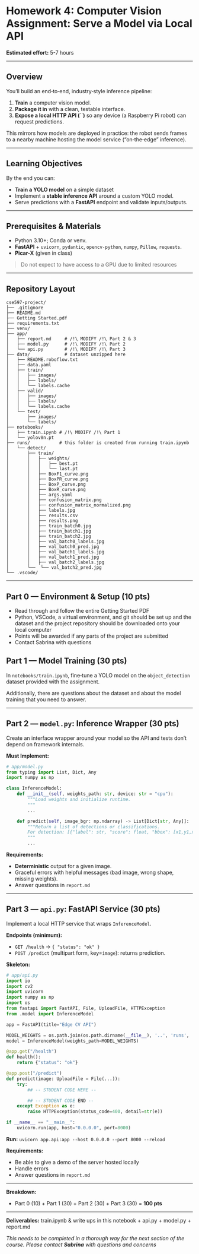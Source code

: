 # Homework 4: Computer Vision Assignment: Serve a Model via Local API 


**Estimated effort:** 5-7 hours

---

## Overview

You’ll build an end‑to‑end, industry‑style inference pipeline:

1. **Train** a computer vision model.
2. **Package it in** with a clean, testable interface.
3. **Expose a local HTTP API (**``**)** so any device (a Raspberry Pi robot) can request predictions.

This mirrors how models are deployed in practice: the robot sends frames to a nearby machine hosting the model service (“on‑the‑edge” inference).

---

## Learning Objectives

By the end you can:

- **Train a YOLO model** on a simple dataset
- Implement a **stable inference API** around a custom YOLO model.
- Serve predictions with a **FastAPI** endpoint and validate inputs/outputs.

---

## Prerequisites & Materials

- Python 3.10+; Conda or venv.
- **FastAPI** + `uvicorn`, `pydantic`, `opencv-python`, `numpy`, `Pillow`, `requests`.
- **Picar-X** (given in class)

> Do not expect to have access to a GPU due to limited resources

---

## Repository Layout 

```
cse597-project/
├── .gitignore
├── README.md
├── Getting Started.pdf
├── requirements.txt
├── venv/               
├── app/
│   ├── report.md     # /!\ MODIFY /!\ Part 2 & 3
│   ├── model.py      # /!\ MODIFY /!\ Part 2
│   └── api.py        # /!\ MODIFY /!\ Part 3
├── data/             # dataset unzipped here 
│   ├── README.roboflow.txt
│   ├── data.yaml
│   ├── train/
│   │   ├── images/
│   │   ├── labels/
│   │   └── labels.cache
│   ├── valid/
│   │   ├── images/
│   │   ├── labels/
│   │   └── labels.cache
│   └── test/
│       ├── images/
│       └── labels/
├── notebooks/
│   ├── train.ipynb # /!\ MODIFY /!\ Part 1
│   └── yolov8n.pt
├── runs/           # this folder is created from running train.ipynb
│   └── detect/
│       ├── train/
│       │   ├── weights/
│       │   │   ├── best.pt
│       │   │   └── last.pt
│       │   ├── BoxF1_curve.png
│       │   ├── BoxPR_curve.png
│       │   ├── BoxP_curve.png
│       │   ├── BoxR_curve.png
│       │   ├── args.yaml
│       │   ├── confusion_matrix.png
│       │   ├── confusion_matrix_normalized.png
│       │   ├── labels.jpg
│       │   ├── results.csv
│       │   ├── results.png
│       │   ├── train_batch0.jpg
│       │   ├── train_batch1.jpg
│       │   ├── train_batch2.jpg
│       │   ├── val_batch0_labels.jpg
│       │   ├── val_batch0_pred.jpg
│       │   ├── val_batch1_labels.jpg
│       │   ├── val_batch1_pred.jpg
│       │   ├── val_batch2_labels.jpg
│       └──  └── val_batch2_pred.jpg
└── .vscode/
```

---

## Part 0 — Environment & Setup (10 pts)

- Read through and follow the entire Getting Started PDF
- Python, VSCode, a virtual environment, and git should be set up and the dataset and the project repository should be downloaded onto your local computer
- Points will be awarded if any parts of the project are submitted 
- Contact Sabrina with questions

## Part 1 — Model Training (30 pts)

 In `notebooks/train.ipynb`, fine‑tune a YOLO model on the `object_detection` dataset provided with the assignment. 


 Additionally, there are questions about the dataset and about the model training that you need to answer.

---

## Part 2 — `model.py`: Inference Wrapper (30 pts)

Create an interface wrapper around your model so the API and tests don’t depend on framework internals.

**Must Implement:**

```python
# app/model.py
from typing import List, Dict, Any
import numpy as np

class InferenceModel:
    def __init__(self, weights_path: str, device: str = "cpu"):
        """Load weights and initialize runtime.
        """
        ...

    def predict(self, image_bgr: np.ndarray) -> List[Dict[str, Any]]:
        """Return a list of detections or classifications.
        For detection: [{"label": str, "score": float, "bbox": [x1,y1,x2,y2]}]
        """
        ...
```

**Requirements:**

- **Deterministic** output for a given image.
- Graceful errors with helpful messages (bad image, wrong shape, missing weights).
- Answer questions in `report.md`
---

## Part 3 — `api.py`: FastAPI Service (30 pts)

Implement a local HTTP service that wraps `InferenceModel`.

**Endpoints (minimum):**

- `GET /health` → `{ "status": "ok" }`
- `POST /predict` (multipart form, key=`image`): returns prediction.

**Skeleton:**

```python
# app/api.py
import io
import cv2
import uvicorn
import numpy as np
import os
from fastapi import FastAPI, File, UploadFile, HTTPException
from .model import InferenceModel

app = FastAPI(title="Edge CV API")

MODEL_WEIGHTS = os.path.join(os.path.dirname(__file__), '..', 'runs', 'detect', 'train', 'weights', 'best.pt')
model = InferenceModel(weights_path=MODEL_WEIGHTS)

@app.get("/health")
def health():
    return {"status": "ok"}

@app.post("/predict")
def predict(image: UploadFile = File(...)):
    try:
        ## -- STUDENT CODE HERE --

        ## -- STUDENT CODE END -- 
    except Exception as e:
        raise HTTPException(status_code=400, detail=str(e))

if __name__ == "__main__":
    uvicorn.run(app, host="0.0.0.0", port=8000)
```

**Run:** `uvicorn app.api:app --host 0.0.0.0 --port 8000 --reload`

**Requirements:**

- Be able to give a demo of the server hosted locally 
- Handle errors 
- Answer questions in `report.md`

---

**Breakdown:**

- Part 0 (10) + Part 1 (30) + Part 2 (30) + Part 3 (30)  = **100 pts**

---

**Deliverables:** train.ipynb & write ups in this notebook + api.py + model.py + report.md 

*This needs to be completed in a thorough way for the next section of the course. Please contact **Sabrina** with questions and concerns*


